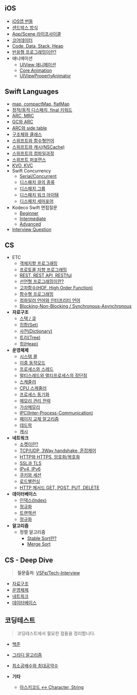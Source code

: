 ## iOS
- [iOS앱 번들](./iOS/app-bundle.md)
- [샌드박스 방식](./iOS/sandbox.md)
- [App/Scene 라이프사이클](./iOS/app-scene-lifecycle.md)
- [코어데이터](./iOS/coredata.md)
- [Code, Data, Stack, Heap](./iOS/code-data-stack-heap.md)
- [반응형 프로그래밍이란?](./iOS/reactive-programming.md)
- 애니메이션
    - [UIView 애니메이션](./iOS/animation/uiview-animation.md)
    - [Core Animation]()
    - [UIViewPropertyAnimator]()

## Swift Languages
- [map, compactMap, flatMap](./swift-language/map_compactMap.md)
- [정적/동적 디스패치, final 키워드](./swift-language/dynamic-static-dispatch.md)
- [ARC, MRC](./swift-language/MRC-ARC.md)
- [GC와 ARC](./swift-language/gc-arc.md)
- [ARC와 side table](./swift-language/arc-sidetable.md)
- [구조체와 클래스](./swift-language/class-and-struct.md)
- [스위프트와 함수형언어](./swift-language/functional-programming.md)
- [스위프트와 캐시(NSCache)](./swift-language/swift-cache.md)
- [스위프트의 컴파일과정](./swift-language/swift-compile.md)
- [스위프트 퍼포먼스](./swift-language/swift-performance.md)
- [KVO, KVC](./swift-language/%08kvc-kvo.md)
- Swift Concurrency
    - [Serial/Concurrent](./swift-language/swift-concurrent/serial-concurrent.md)
    - [디스패치 큐의 종류](./swift-language/swift-concurrent/dispatchqueue.md)
    - [디스패치 그룹](./swift-language/swift-concurrent/dispatch-group.md)
    - [디스패치 워크 아이템](./swift-language/swift-concurrent/dispatchworkitem.md)
    - [디스패치 세마포어](./swift-language/swift-concurrent/semaphore.md)
- Kodeco Swift 면접질문
    - [Beginner]()
    - [Intermediate]()
    - [Advanced]()
- [Interview Question](./swift-language/interview_question/swift-interview-question.md)

## CS
- ETC
    - [객체지향 프로그래밍](./cs/etc/OOP.md)
    - [프로토콜 지향 프로그래밍](./cs/etc/protocol-oriented-programming.md)
    - [REST, REST API, RESTful](./cs/etc/restfulAPI.md)
    - [선언형 프로그래밍이란?]()
    - [고차함수(HOF, High Order Function)]()
    - [함수형 프로그래밍](./cs/etc/functional-programming.md)
    - [컴파일러 언어와 인터프리터 언어](./cs/etc/compile-interpreter.md)
    - [Blocking-Non-Blocking / Synchronous-Asynchronous](./cs/etc/blocking-nonblocking.md)
- **자료구조**
    - [스택 / 큐](./PS/data-structure/stack-queue.md)
    - [집합(Set)](./PS/data-structure/set.md)
    - [사전(Dictionary)](./PS/data-structure/dictionary.md)
    - [트리(Tree)](./cs/%EC%9E%90%EB%A3%8C%EA%B5%AC%EC%A1%B0/tree.md)
    - [힙(Heap)](./cs/%EC%9E%90%EB%A3%8C%EA%B5%AC%EC%A1%B0/heap.md)
- **운영체제**
    - [시스템 콜](./cs/%EC%9A%B4%EC%98%81%EC%B2%B4%EC%A0%9C/system-call.md)
    - [이중 동작모드](./cs/%EC%9A%B4%EC%98%81%EC%B2%B4%EC%A0%9C/dual-mode.md)
    - [프로세스와 스레드](./cs/%EC%9A%B4%EC%98%81%EC%B2%B4%EC%A0%9C/process-thread.md)
    - [멀티스레드와 멀티프로세스의 장단점](./cs/%EC%9A%B4%EC%98%81%EC%B2%B4%EC%A0%9C/multi-process-thread.md)
    - [스케줄러](./cs/%EC%9A%B4%EC%98%81%EC%B2%B4%EC%A0%9C/scheduler.md)
    - [CPU 스케줄러](./cs/%EC%9A%B4%EC%98%81%EC%B2%B4%EC%A0%9C/cpu-scheduler.md)
    - [프로세스 동기화](./cs/%EC%9A%B4%EC%98%81%EC%B2%B4%EC%A0%9C/process-synchonize.md)
    - [메모리 관리 전략](./cs/%EC%9A%B4%EC%98%81%EC%B2%B4%EC%A0%9C/memory-handle.md)
    - [가상메모리](./cs/%EC%9A%B4%EC%98%81%EC%B2%B4%EC%A0%9C/virtual-memory.md)
    - [IPC(Inter-Process-Communication)](./cs/%EC%9A%B4%EC%98%81%EC%B2%B4%EC%A0%9C/ipc.md)
    - [페이지 교체 알고리즘](./cs/%EC%9A%B4%EC%98%81%EC%B2%B4%EC%A0%9C/page-algorithm.md)
    - [데드락](./cs/%EC%9A%B4%EC%98%81%EC%B2%B4%EC%A0%9C/deadlock.md)
    - [캐시](./cs/%EC%9A%B4%EC%98%81%EC%B2%B4%EC%A0%9C/cache.md)
- **네트워크**
    - [소켓이란?](./cs/%EB%84%A4%ED%8A%B8%EC%9B%8C%ED%81%AC/socket.md)
    - [TCP/UDP, 3Way handshake, 혼잡제어](./cs/%EB%84%A4%ED%8A%B8%EC%9B%8C%ED%81%AC/network.md)
    - [HTTP와 HTTPS, 암호화/복호화](./cs/%EB%84%A4%ED%8A%B8%EC%9B%8C%ED%81%AC/HTTP%EC%99%80%20HTTPS.md)
    - [SSL과 TLS](./cs/%EB%84%A4%ED%8A%B8%EC%9B%8C%ED%81%AC/ssl-tls.md)
    - [IPv4, IPv6](./cs/%EB%84%A4%ED%8A%B8%EC%9B%8C%ED%81%AC/ipv4v6.md)
    - [쿠키와 세션](./cs/%EB%84%A4%ED%8A%B8%EC%9B%8C%ED%81%AC/cookie-and-session.md)
    - [로드밸런싱](./cs/%EB%84%A4%ED%8A%B8%EC%9B%8C%ED%81%AC/load_balancing.md)
    - [HTTP 메서드 GET, POST, PUT, DELETE](./cs/%EB%84%A4%ED%8A%B8%EC%9B%8C%ED%81%AC/HTTPmethod.md)
- **데이터베이스**
    - [인덱스(Index)](./cs/%EB%8D%B0%EC%9D%B4%ED%84%B0%EB%B2%A0%EC%9D%B4%EC%8A%A4/index.md)
    - [정규화](./cs/%EB%8D%B0%EC%9D%B4%ED%84%B0%EB%B2%A0%EC%9D%B4%EC%8A%A4/normalization.md)
    - [트랜잭션](./cs/%EB%8D%B0%EC%9D%B4%ED%84%B0%EB%B2%A0%EC%9D%B4%EC%8A%A4/transaction.md)
    - [정규화](./cs/%EB%8D%B0%EC%9D%B4%ED%84%B0%EB%B2%A0%EC%9D%B4%EC%8A%A4/normalization.md)
- **알고리즘**
    - 정렬 알고리즘
        - [Stable Sort란?](./cs/%EC%95%8C%EA%B3%A0%EB%A6%AC%EC%A6%98/sort/stable-sort.md)
        - [Merge Sort](./cs/%EC%95%8C%EA%B3%A0%EB%A6%AC%EC%A6%98/sort/merge-sort.md)

## CS - Deep Dive
> **질문출처**: [VSFe/Tech-Interview](https://github.com/VSFe/Tech-Interview)
- [자료구조](./cs/deep-question/data-structure.md)
- [운영체제](./cs/deep-question/os-q.md)
- [네트워크](./cs/deep-question/network.md)
- [데이터베이스](./cs/deep-question/database.md)

## 코딩테스트
> 코딩테스트에서 필요한 점들을 정리합니다.
- [백준](./PS/BOJ/)
- [그리디 알고리즘](./PS/algorithm/%EA%B7%B8%EB%A6%AC%EB%94%94.md)
- [최소공배수와 최대공약수](./PS/algorithm/%EC%B5%9C%EB%8C%80%EA%B3%B5%EC%95%BD%EC%88%98-%EC%B5%9C%EC%86%8C%EA%B3%B5%EB%B0%B0%EC%88%98.md)

- **기타**
    - [아스키코드 ↔️ Character, String](./PS/etc/asciiValue.md)